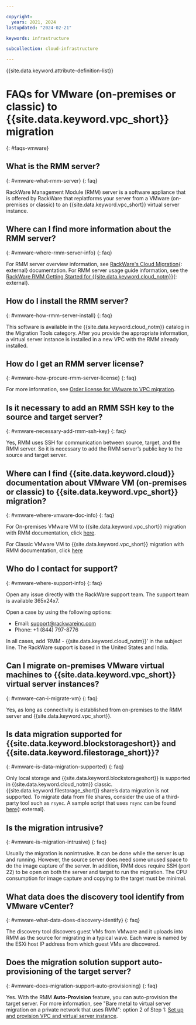 ```yaml
---

copyright:
  years: 2021, 2024
lastupdated: "2024-02-21"

keywords: infrastructure

subcollection: cloud-infrastructure

---
```


{{site.data.keyword.attribute-definition-list}}

# FAQs for VMware (on-premises or classic) to {{site.data.keyword.vpc_short}} migration
{: #faqs-vmware}

## What is the RMM server? 
{: #vmware-what-rmm-server}
{: faq}

RackWare Management Module (RMM) server is a software appliance that is offered by RackWare that replatforms your server from a VMware (on-premises or classic) to an {{site.data.keyword.vpc_short}} virtual server instance.
 
## Where can I find more information about the RMM server? 
{: #vmware-where-rmm-server-info}
{: faq}

For RMM server overview information, see [RackWare's Cloud Migration](https://www.rackwareinc.com/cloud-migration){: external} documentation. For RMM server usage guide information, see the [RackWare RMM Getting Started for {{site.data.keyword.cloud_notm}}](https://www.rackwareinc.com/rackware-rmm-getting-started-for-ibm-cloud){: external}.
 
## How do I install the RMM server? 
{: #vmware-how-rmm-server-install}
{: faq}

This software is available in the {{site.data.keyword.cloud_notm}} catalog in the Migration Tools category. After you provide the appropriate information, a virtual server instance is installed in a new VPC with the RMM already installed.
 
## How do I get an RMM server license?  
{: #vmware-how-procure-rmm-server-license}
{: faq}

For more information, see [Order license for VMware to VPC migration](/docs/cloud-infrastructure?topic=cloud-infrastructure-migrating-images-vmware-vpc-classic#license-rackware-bring-classic). 
 
## Is it necessary to add an RMM SSH key to the source and target server? 
{: #vmware-necessary-add-rmm-ssh-key}
{: faq}

Yes, RMM uses SSH for communication between source, target, and the RMM server. So it is necessary to add the RMM server’s public key to the source and target server.
 
 
## Where can I find {{site.data.keyword.cloud}} documentation about VMware VM (on-premises or classic) to {{site.data.keyword.vpc_short}} migration? 
{: #vmware-where-vmware-doc-info}
{: faq}

For On-premises VMware VM to {{site.data.keyword.vpc_short}} migration with RMM documentation, click [here](/docs/cloud-infrastructure?topic=cloud-infrastructure-migrating-images-vmware-vpc).

For Classic VMware VM to {{site.data.keyword.vpc_short}} migration with RMM documentation, click [here](/docs/cloud-infrastructure?topic=cloud-infrastructure-migrating-images-vmware-vpc-classic)
 
## Who do I contact for support? 
{: #vmware-where-support-info}
{: faq}

Open any issue directly with the RackWare support team. The support team is available 365x24x7.

Open a case by using the following options:

- Email: support@rackwareinc.com 
- Phone: +1 (844) 797-8776 

In all cases, add ‘RMM - {{site.data.keyword.cloud_notm}}’ in the subject line. The RackWare support is based in the United States and India. 
 
## Can I migrate on-premises VMware virtual machines to {{site.data.keyword.vpc_short}} virtual server instances? 
{: #vmware-can-i-migrate-vm}
{: faq}

Yes, as long as connectivity is established from on-premises to the RMM server and {{site.data.keyword.vpc_short}}. 
 
## Is data migration supported for {{site.data.keyword.blockstorageshort}} and {{site.data.keyword.filestorage_short}}? 
{: #vmware-is-data-migration-supported}
{: faq}

Only local storage and {{site.data.keyword.blockstorageshort}} is supported in {{site.data.keyword.cloud_notm}} classic. {{site.data.keyword.filestorage_short}} share’s data migration is not supported. To migrate data from file shares, consider the use of a third-party tool such as `rsync`. A sample script that uses `rsync` can be found [here](https://github.com/IBM-Cloud/vpc-migration-tools){: external}.

## Is the migration intrusive?
{: #vmware-is-migration-intrusive}
{: faq}

Usually the migration is nonintrusive. It can be done while the server is up and running. However, the source server does need some unused space to do the image capture of the server. In addition, RMM does require SSH (port 22) to be open on both the server and target to run the migration. The CPU consumption for image capture and copying to the target must be minimal.
 
## What data does the discovery tool identify from VMware vCenter? 
{: #vmware-what-data-does-discovery-identify}
{: faq}

The discovery tool discovers guest VMs from VMware and it uploads into RMM as the source for migrating in a typical wave. Each wave is named by the ESXi host IP address from which guest VMs are discovered.
 
## Does the migration solution support auto-provisioning of the target server?
{: #vmware-does-migration-support-auto-provisioning}
{: faq}

Yes. With the RMM **Auto-Provision** feature, you can auto-provision the target server. For more information, see "Bare metal to virtual server migration on a private network that uses RMM": option 2 of Step 1: [Set up and provision VPC and virtual server instance](/docs/cloud-infrastructure?topic=cloud-infrastructure-migrating-images-vmware-vpc-classic#cloud-vpc-vsi-setup).
 
 